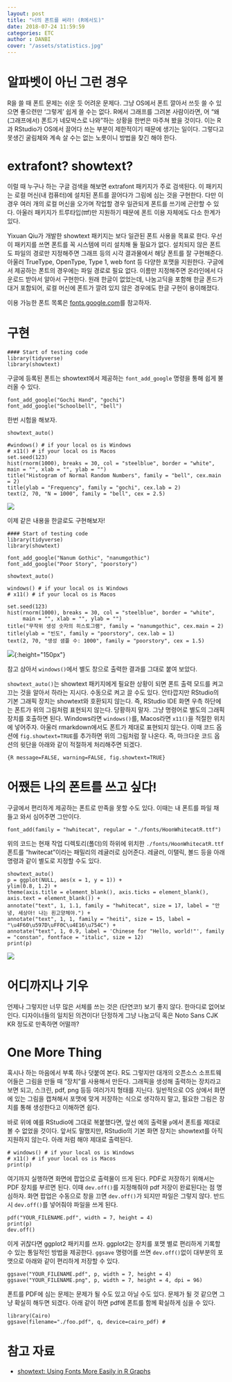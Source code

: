 ```yaml
--- 
layout: post  
title: "너의 폰트를 써라! (R에서도)"
date: 2018-07-24 11:59:59
categories: ETC 
author : DANBI  
cover: "/assets/statistics.jpg"  
---
```


# 알파벳이 아닌 그런 경우 

R을 쓸 때 폰트 문제는 쉬운 듯 어려운 문제다. 그냥 OS에서 폰트 깔아서 쓰듯 쓸 수 있으면 좋으련만 ‘그렇게’ 쉽게 쓸 수는 없다. R에서 그래프를 그려본 사람이라면, 어 “왜 (그래프에서) 폰트가 네모박스로 나와”하는 상황을 한번은 마주쳐 봤을 것이다. 이는 R과 RStudio가 OS에서 끌어다 쓰는 부분이 제한적이기 때문에 생기는 일이다. 그렇다고 못생긴 굴림체와 계속 살 수는 없는 노릇이니 방법을 찾긴 해야 한다.

# extrafont? showtext? 

이럴 때 누구나 하는 구글 검색을 해보면 extrafont 패키지가 주로 검색된다. 이 패키지는 로컬 머신(내 컴퓨터)에 설치된 폰트를 끌어다가 그림에 심는 것을 구현한다. 다만 이 경우 여러 개의 로컬 머신을 오가며 작업할 경우 일관되게 폰트를 쓰기에 곤란할 수 있다. 아울러 패키지가 트루타입(ttf)만 지원하기 때문에 폰트 이용 자체에도 다소 한계가 있다.

Yixuan Qiu가 개발한 showtext 패키지는 보다 일관된 폰트 사용을 목표로 한다. 우선 이 패키지를 쓰면 폰트를 꼭 시스템에 미리 설치해 둘 필요가 없다. 설치되지 않은 폰트도 파일의 경로만 지정해주면 그래프 등의 시각 결과물에서 해당 폰트를 잘 구현해준다. 아울러 TrueType, OpenType, Type 1, web font 등 다양한 포맷을 지원한다. 구글에서 제공하는 폰트의 경우에는 파일 경로로 필요 없다. 이름만 지정해주면 온라인에서 다운로드 받아서 알아서 구현한다. 원래 한글이 없었는데, 나눔고딕을 포함해 한글 폰드가 대거 포함되어, 로컬 머신에 폰트가 깔려 있지 않은 경우에도 한글 구현이 용이해졌다. 

이용 가능한 폰트 목록은 [fonts.google.com](https://fonts.google.com/)를 참고하자. 

# 구현 

```{r} 
#### Start of testing code 
library(tidyverse) 
library(showtext)
```

구글에 등록된 폰트는 showtext에서 제공하는 `font_add_google` 명령을 통해 쉽게 불러올 수 있다. 

```{r}
font_add_google("Gochi Hand", "gochi") 
font_add_google("Schoolbell", "bell")
```

한번 시험을 해보자. 

```{r}
showtext_auto() 

#windows() # if your local os is Windows 
# x11() # if your local os is Macos 
set.seed(123) 
hist(rnorm(1000), breaks = 30, col = "steelblue", border = "white", main = "", xlab = "", ylab = "") 
title("Histogram of Normal Random Numbers", family = "bell", cex.main = 2) 
title(ylab = "Frequency", family = "gochi", cex.lab = 2) 
text(2, 70, "N = 1000", family = "bell", cex = 2.5)
```

![](/assets/etc/use-your-font-in-r/fig_1.png)

이제 같은 내용을 한글로도 구현해보자! 

```{r}
#### Start of testing code 
library(tidyverse)
library(showtext)

font_add_google("Nanum Gothic", "nanumgothic")
font_add_google("Poor Story", "poorstory")

showtext_auto()

windows() # if your local os is Windows 
# x11() # if your local os is Macos 

set.seed(123)
hist(rnorm(1000), breaks = 30, col = "steelblue", border = "white",
     main = "", xlab = "", ylab = "")
title("무작위 생성 숫자의 히스토그램", family = "nanumgothic", cex.main = 2)
title(ylab = "빈도", family = "poorstory", cex.lab = 1)
text(2, 70, "생성 샘플 수: 1000", family = "poorstory", cex = 1.5)
```
![](/assets/etc/use-your-font-in-r/fig_2.png){:height="150px"}

참고 삼아서 `windows()`에서 별도 창으로 출력한 결과를 그대로 붙여 보았다. 

`showtext_auto()`는 showtext  패키지에게 필요한 상황이 되면 폰트 출력 모드를 켜고 끄는 것을 알아서 하라는 지시다. 수동으로 켜고 끌 수도 있다. 안타깝지만 RStudio의 기본 그래픽 장치는 showtext와 호환되지 않는다. 즉, RStudio IDE 화면 우측 하단에는 폰트가 위의 그림처럼 표현되지 않는다. 당황하지 말자. 그냥 명령어로 별도의 그래픽 장치를 호출하면 된다. Windows라면 `windows()`를, Macos라면 `x11()`을 적절한 위치에 넣어주자. 아울러 rmarkdown에서도 폰트가 제대로 표현되지 않는다. 이때 코드 옵션에 `fig.showtext=TRUE`를 추가하면 위의 그림처럼 잘 나온다. 즉, 마크다운 코드 옵션의 윗단을 아래와 같이 적절하게 처리해주면 되겠다.

```{r}
{R message=FALSE, warning=FALSE, fig.showtext=TRUE}
```

# 어쨌든 나의 폰트를 쓰고 싶다! 

구글에서 편리하게 제공하는 폰트로 만족을 못할 수도 있다. 이때는 내 폰트를 파일 채 들고 와서 심어주면 그만이다. 

```{r}
font_add(family = "hwhitecat", regular = "./fonts/HoonWhitecatR.ttf")
```
위의 코드는 현재 작업 디렉토리(폴더)의 하위에 위치한 `./fonts/HoonWhitecatR.ttf` 폰트를 “hwitecat”이라는 패밀리의 레귤러로 심어준다. 레귤러, 이탤릭, 볼드 등을 아래 명령과 같이 별도로 지정할 수도 있다.

```{r}
showtext_auto() 
p = ggplot(NULL, aes(x = 1, y = 1)) + 
ylim(0.8, 1.2) + 
theme(axis.title = element_blank(), axis.ticks = element_blank(), axis.text = element_blank()) + 
annotate("text", 1, 1.1, family = "hwhitecat", size = 17, label = "안녕, 세상아! 나는 흰고양체야.") + 
annotate("text", 1, 1, family = "heiti", size = 15, label = "\u4F60\u597D\uFF0C\u4E16\u754C") + 
annotate("text", 1, 0.9, label = 'Chinese for "Hello, world!"', family = "constan", fontface = "italic", size = 12) 
print(p)
```

![](/assets/etc/use-your-font-in-r/fig_3.png)

# 어디까지나 기우 

언제나 그렇지만 너무 많은 서체를 쓰는 것은 (단연코!) 보기 좋지 않다. 한마디로 없어보인다. 디자이너들의 일치된 의견이다! 단정하게 그냥 나눔고딕 혹은 Noto Sans CJK KR 정도로 만족하면 어떨까? 

# One More Thing 

혹시나 하는 마음에서 부록 하나 덧붙여 본다. R도 그렇지만 대개의 오픈소스 소프트웨어들은 그림을 만들 때 “장치”를 사용해서 만든다. 그래픽을 생성해 출력하는 장치라고 보면 되고, 스크린, pdf, png 등등 여러가지 형태를 지닌다. 일반적으로 OS 상에서 화면에 있는 그림을 캡쳐해서 포맷에 맞게 저장하는 식으로 생각하지 말고, 필요한 그림은 장치를 통해 생성한다고 이해하면 쉽다.

바로 위에 예를 RStudio에 그대로 복붙했다면, 앞선 예의 출력물 `p`에서 폰트를 제대로 볼 수 없었을 것이다. 앞서도 말했지만, RStudio의 기본 화면 장치는 showtext를 아직 지원하지 않는다. 아래 처럼 해야 제대로 출력된다.

```{r}
# windows() # if your local os is Windows 
# x11() # if your local os is Macos 
print(p)
```

여기까지 실행하면 화면에 팝업으로 출력물이 뜨게 된다. PDF로 저장하기 위해서는 PDF 장치를 부르면 된다. 이때 `dev.off()`를 지정해줘야 pdf 저장이 완료된다는 점 명심하자. 화면 팝업은 수동으로 창을 끄면 `dev.off()`가 되지만 파일은 그렇지 않다. 반드시 `dev.off()`를 넣어줘야 파일을 쓰게 된다.

```{r}
pdf("YOUR_FILENAME.pdf", width = 7, height = 4) 
print(p) 
dev.off()
```

이게 귀찮다면 ggplot2 패키지를 쓰자. ggplot2는 장치를 포맷 별로 편리하게 기록할 수 있는 통일적인 방법을 제공한다. `ggsave` 명령어를 쓰면 `dev.off()`없이 대부분의 포맷으로 아래와 같이 편리하게 저장할 수 있다.

```{r}
ggsave("YOUR_FILENAME.pdf", p, width = 7, height = 4) ggsave("YOUR_FILENAME.png", p, width = 7, height = 4, dpi = 96)
```

폰트를 PDF에 심는 문제는 문제가 될 수도 있고 아닐 수도 있다. 문제가 될 것 같으면 그냥 확실히 해두면 되겠다. 아래 같이 하면 pdf에 폰트를 함께 확실하게 심을 수 있다. 

```{r}
library(Cairo)
ggsave(filename="./foo.pdf", q, device=cairo_pdf) #
```

# 참고 자료 

* [showtext: Using Fonts More Easily in R Graphs](https://cran.rstudio.com/web/packages/showtext/vignettes/introduction.html)
